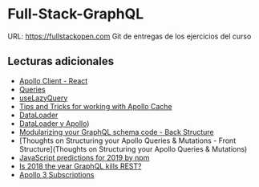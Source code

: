 # Full-Stack-GraphQL

URL: https://fullstackopen.com 
Git de entregas de los ejercicios del curso

## Lecturas adicionales
* [Apollo Client - React](https://www.apollographql.com/docs/react/)
* [Queries](https://www.apollographql.com/docs/react/data/queries/#executing-queries-manually)
* [useLazyQuery](https://www.apollographql.com/docs/react/api/react/hooks/#uselazyquery)
* [Tips and Tricks for working with Apollo Cache](https://medium.com/rbi-tech/tips-and-tricks-for-working-with-apollo-cache-3b5a757f10a0)
* [DataLoader](https://github.com/graphql/dataloader)
* [DataLoader y Apollo](https://www.robinwieruch.de/graphql-apollo-server-tutorial/#graphql-server-data-loader-caching-batching))
* [Modularizing your GraphQL schema code - Back Structure](https://www.apollographql.com/blog/backend/schema-design/modularizing-your-graphql-schema-code/)
* [Thoughts on Structuring your Apollo Queries & Mutations - Front Structure](Thoughts on Structuring your Apollo Queries & Mutations)
* [JavaScript predictions for 2019 by npm](https://blog.graphqleditor.com/javascript-predictions-for-2019-by-npm)
* [Is 2018 the year GraphQL kills REST? ](https://www.stridenyc.com/podcasts/52-is-2018-the-year-graphql-kills-rest)
* [Apollo 3 Subscriptions](https://www.apollographql.com/docs/apollo-server/data/subscriptions/)
